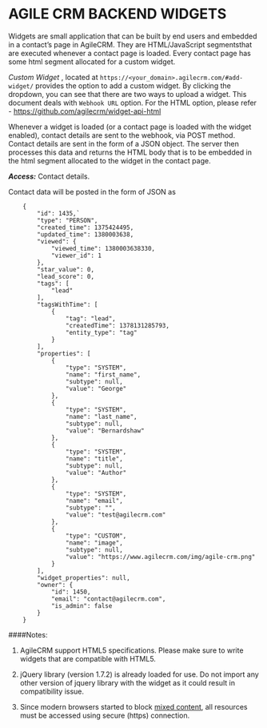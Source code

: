 ﻿AGILE CRM BACKEND WIDGETS
=================

Widgets are small application that can be built by end users and embedded in a contact’s page in AgileCRM. They are HTML/JavaScript segmentsthat are executed whenever a contact page is loaded. Every contact page has some html segment allocated for a custom widget.

*Custom Widget* , located at `https://<your_domain>.agilecrm.com/#add-widget/` provides the option to add a custom widget. By clicking the dropdown, you can see that there are two ways to upload a widget. This document deals with `Webhook URL` option. 
For the HTML option, please refer - https://github.com/agilecrm/widget-api-html

Whenever a widget is loaded (or a contact page is loaded with the widget enabled), contact details are sent to the webhook, via POST method. Contact details are sent in the form of a JSON object. The server then processes this data and returns the HTML body that is to be embedded in the html segment allocated to the widget in the contact page.

***Access:*** Contact details.

Contact data will be posted in the form of JSON as 

        {
            "id": 1435,`
            "type": "PERSON",
            "created_time": 1375424495,
            "updated_time": 1380003638,
            "viewed": {
                "viewed_time": 1380003638330,
                "viewer_id": 1
            },
            "star_value": 0,
            "lead_score": 0,
            "tags": [
                "lead"
            ],
            "tagsWithTime": [
                {
                    "tag": "lead",
                    "createdTime": 1378131285793,
                    "entity_type": "tag"
                }
            ],
            "properties": [
                {
                    "type": "SYSTEM",
                    "name": "first_name",
                    "subtype": null,
                    "value": "George"
                },
                {
                    "type": "SYSTEM",
                    "name": "last_name",
                    "subtype": null,
                    "value": "Bernardshaw"
                },
                {
                    "type": "SYSTEM",
                    "name": "title",
                    "subtype": null,
                    "value": "Author"
                },
                {
                    "type": "SYSTEM",
                    "name": "email",
                    "subtype": "",
                    "value": "test@agilecrm.com"
                },
                {
                    "type": "CUSTOM",
                    "name": "image",
                    "subtype": null,
                    "value": "https://www.agilecrm.com/img/agile-crm.png"
                }
            ],
            "widget_properties": null,
            "owner": {
                "id": 1450,
                "email": "contact@agilecrm.com",
                "is_admin": false
            }
        }


####Notes:   
1. AgileCRM support HTML5 specifications. Please make sure to write widgets that are compatible with HTML5.  
 
2. jQuery library (version 1.7.2) is already loaded for use. Do not import any other version of jquery library with the widget as it could result in compatibility issue.   

3. Since modern browsers started to block [mixed content](https://blog.mozilla.org/tanvi/2013/04/10/mixed-content-blocking-enabled-in-firefox-23/), all resources must be accessed using secure (https) connection.


